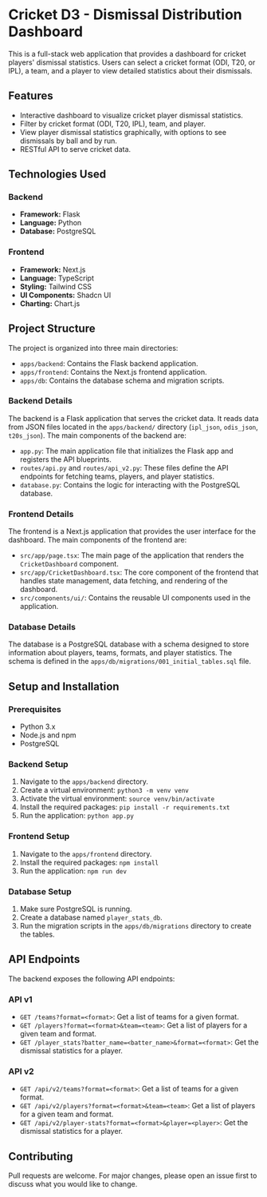 # Cricket D3 - Dismissal Distribution Dashboard

This is a full-stack web application that provides a dashboard for cricket players' dismissal statistics. Users can select a cricket format (ODI, T20, or IPL), a team, and a player to view detailed statistics about their dismissals.

## Features

- Interactive dashboard to visualize cricket player dismissal statistics.
- Filter by cricket format (ODI, T20, IPL), team, and player.
- View player dismissal statistics graphically, with options to see dismissals by ball and by run.
- RESTful API to serve cricket data.

## Technologies Used

### Backend

- **Framework:** Flask
- **Language:** Python
- **Database:** PostgreSQL

### Frontend

- **Framework:** Next.js
- **Language:** TypeScript
- **Styling:** Tailwind CSS
- **UI Components:** Shadcn UI
- **Charting:** Chart.js

## Project Structure

The project is organized into three main directories:

- `apps/backend`: Contains the Flask backend application.
- `apps/frontend`: Contains the Next.js frontend application.
- `apps/db`: Contains the database schema and migration scripts.

### Backend Details

The backend is a Flask application that serves the cricket data. It reads data from JSON files located in the `apps/backend/` directory (`ipl_json`, `odis_json`, `t20s_json`). The main components of the backend are:

- `app.py`: The main application file that initializes the Flask app and registers the API blueprints.
- `routes/api.py` and `routes/api_v2.py`: These files define the API endpoints for fetching teams, players, and player statistics.
- `database.py`: Contains the logic for interacting with the PostgreSQL database.

### Frontend Details

The frontend is a Next.js application that provides the user interface for the dashboard. The main components of the frontend are:

- `src/app/page.tsx`: The main page of the application that renders the `CricketDashboard` component.
- `src/app/CricketDashboard.tsx`: The core component of the frontend that handles state management, data fetching, and rendering of the dashboard.
- `src/components/ui/`: Contains the reusable UI components used in the application.

### Database Details

The database is a PostgreSQL database with a schema designed to store information about players, teams, formats, and player statistics. The schema is defined in the `apps/db/migrations/001_initial_tables.sql` file.

## Setup and Installation

### Prerequisites

- Python 3.x
- Node.js and npm
- PostgreSQL

### Backend Setup

1.  Navigate to the `apps/backend` directory.
2.  Create a virtual environment: `python3 -m venv venv`
3.  Activate the virtual environment: `source venv/bin/activate`
4.  Install the required packages: `pip install -r requirements.txt`
5.  Run the application: `python app.py`

### Frontend Setup

1.  Navigate to the `apps/frontend` directory.
2.  Install the required packages: `npm install`
3.  Run the application: `npm run dev`

### Database Setup

1.  Make sure PostgreSQL is running.
2.  Create a database named `player_stats_db`.
3.  Run the migration scripts in the `apps/db/migrations` directory to create the tables.

## API Endpoints

The backend exposes the following API endpoints:

### API v1

- `GET /teams?format=<format>`: Get a list of teams for a given format.
- `GET /players?format=<format>&team=<team>`: Get a list of players for a given team and format.
- `GET /player_stats?batter_name=<batter_name>&format=<format>`: Get the dismissal statistics for a player.

### API v2

- `GET /api/v2/teams?format=<format>`: Get a list of teams for a given format.
- `GET /api/v2/players?format=<format>&team=<team>`: Get a list of players for a given team and format.
- `GET /api/v2/player-stats?format=<format>&player=<player>`: Get the dismissal statistics for a player.

## Contributing

Pull requests are welcome. For major changes, please open an issue first to discuss what you would like to change.
